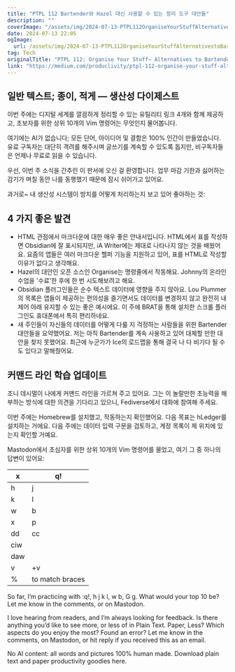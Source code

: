 ```yaml
---
title: "PTPL 112 Bartender와 Hazel 대신 사용할 수 있는 정리 도구 대안들"
description: ""
coverImage: "/assets/img/2024-07-13-PTPL112OrganiseYourStuffAlternativestoBartenderandHazel_0.png"
date: 2024-07-13 22:05
ogImage: 
  url: /assets/img/2024-07-13-PTPL112OrganiseYourStuffAlternativestoBartenderandHazel_0.png
tag: Tech
originalTitle: "PTPL 112: Organise Your Stuff— Alternatives to Bartender and Hazel"
link: "https://medium.com/produclivity/ptpl-112-organise-your-stuff-alternatives-to-bartender-and-hazel-424b94f57af6"
---
```



## 일반 텍스트; 종이, 적게 — 생산성 다이제스트

이번 주에는 디지털 세계를 깔끔하게 정리할 수 있는 유틸리티 링크 4개와 함께 제공하고, 초보자를 위한 상위 10개의 Vim 명령어는 무엇인지 물어봅니다.

여기에는 AI가 없습니다; 모든 단어, 아이디어 및 결함은 100% 인간이 만들었습니다. 유료 구독자는 대단히 격려를 해주시며 글쓰기를 계속할 수 있도록 돕지만, 비구독자들은 언제나 무료로 읽을 수 있습니다.

<div class="content-ad"></div>

우선, 이번 주 소식을 간추린 이 판서에 오신 걸 환영합니다. 업무 마감 기한과 싫어하는 감기가 며칠 동안 나를 동행했기 때문에 잠시 쉬어가고 있어요.

과거로~ 내 생산성 시스템이 방치를 어떻게 처리하는지 보고 있어 좋아하는 것:

## 4 가지 좋은 발견

- HTML 관점에서 마크다운에 대한 매우 좋은 안내서입니다. HTML에서 표를 작성하면 Obsidian에 잘 표시되지만, iA Writer에는 제대로 나타나지 않는 것을 배웠어요. 요즘의 앱들은 여러 마크다운 헬퍼 기능을 지원하고 있어, 표를 HTML로 작성할 이유가 없다고 생각해요.
- Hazel의 대안인 오픈 소스인 Organise는 명령줄에서 작동해요. Johnny의 온라인 수업을 '수료'한 후에 한 번 시도해보려고 해요.
- Obsidian 플러그인들은 순수 텍스트 데이터에 영향을 주지 않아요. Lou Plummer의 목록은 앱들이 제공하는 편의성을 즐기면서도 데이터를 변경하지 않고 완전히 내 제어 아래 유지할 수 있는 좋은 예시에요. 이 주에 BRAT을 통해 설치한 스크롤 플러그인도 휴대폰에서 특히 편리하네요.
- 새 주인들이 자신들의 데이터를 어떻게 다룰 지 걱정하는 사람들을 위한 Bartender 대안들을 요약했어요. 저는 아직 Bartender를 계속 사용하고 있어 대체할 만한 대안을 찾지 못했어요. 최근에 누군가가 Ice의 로드맵을 통해 결국 나 다 비기다 될 수도 있다고 말해줬어요.

<div class="content-ad"></div>

## 커맨드 라인 학습 업데이트

조니 데시멀이 나에게 커맨드 라인을 가르쳐 주고 있어요. 그는 이 놀랄만한 초능력을 해부하는 방식에 대한 의견을 기다리고 있으니, Fediverse에서 대화에 참여해 주세요.

이번 주에는 Homebrew를 설치했고, 작동하는지 확인했어요. 다음 목표는 hLedger를 설치하는 거에요. 다음 주에는 데이터 입력 구문을 검토하고, 계정 목록이 제 위치에 있는지 확인할 거예요.

Mastodon에서 초심자를 위한 상위 10개의 Vim 명령어를 물었고, 여기 그 중 하나의 답변이 있어요:

<div class="content-ad"></div>


| x  | q!   |
|----|------|
| h  | j    |
| k  | l    |
| w  | b    |
| x  | p    |
| dd | cc   |
| ciw|      |
| daw|      |
| v  | +v   |
| %  | to match braces |

So far, I’m practicing with :q!, h j k l, w b, G g. What would your top 10 be? Let me know in the comments, or on Mastodon.

I love hearing from readers, and I’m always looking for feedback. Is there anything you’d like to see more, or less of in Plain Text. Paper, Less? Which aspects do you enjoy the most? Found an error? Let me know in the comments, on Mastodon, or hit reply if you received this as an email.

No AI content: all words and pictures 100% human made. Download plain text and paper productivity goodies here.
